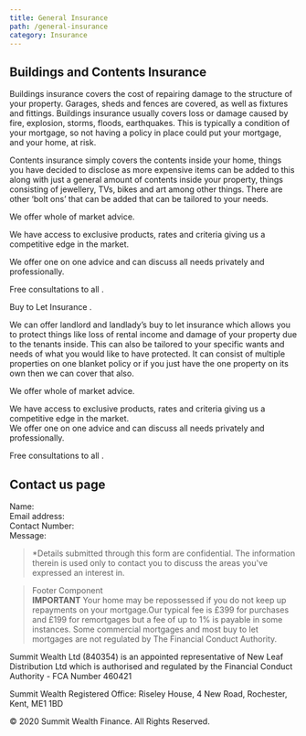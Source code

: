 ```yaml
---
title: General Insurance
path: /general-insurance
category: Insurance
---
```


## Buildings and Contents Insurance

Buildings insurance covers the cost of repairing damage to the structure of your property. Garages, sheds and fences
are covered, as well as fixtures and fittings. Buildings insurance usually covers loss or damage caused by fire,
explosion, storms, floods, earthquakes. This is typically a condition of your mortgage, so not having a policy in
place could put your mortgage, and your home, at risk.

Contents insurance simply covers the contents inside your home, things you have decided to disclose as more expensive
items can be added to this along with just a general amount of contents inside your property, things consisting of
jewellery, TVs, bikes and art among other things. There are other ‘bolt ons’ that can be added that can be tailored to
your needs.

We offer whole of market advice.

We have access to exclusive products, rates and criteria giving us a competitive edge in the market.

We offer one on one advice and can discuss all needs privately and professionally.

Free consultations to all .

Buy to Let Insurance .

We can offer landlord and landlady’s buy to let insurance which allows you to protect things like loss of rental income and damage of your property due to the tenants inside. This can also be tailored to your specific wants and needs of what you would like to have protected. It can consist of multiple properties on one blanket policy or if you just have the one property on its own then we can cover that also.

We offer whole of market advice.

We have access to exclusive products, rates and criteria giving us a competitive edge in the market.  
We offer one on one advice and can discuss all needs privately and professionally.

Free consultations to all .

## Contact us page

Name:  
Email address:  
Contact Number:  
Message:

> \*Details submitted through this form are confidential. The information therein is used only to contact you to discuss the areas you've expressed an interest in.

> Footer Component  
> **IMPORTANT** Your home may be repossessed if you do not keep up repayments on your mortgage.Our typical fee is £399 for purchases and £199 for remortgages but a fee of up to 1% is payable in some instances. Some commercial mortgages and most buy to let mortgages are not regulated by The Financial Conduct Authority.

Summit Wealth Ltd (840354) is an appointed representative of New Leaf Distribution Ltd which is authorised and regulated by the Financial Conduct Authority - FCA Number 460421

Summit Wealth Registered Office: Riseley House, 4 New Road, Rochester, Kent, ME1 1BD

© 2020 Summit Wealth Finance. All Rights Reserved.
